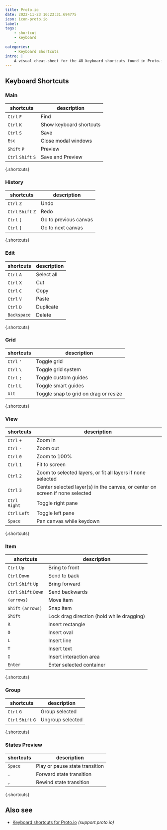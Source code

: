 ```yaml
---
title: Proto.io
date: 2022-11-23 16:23:31.694775
icon: icon-proto.io
label: 
tags: 
    - shortcut
    - keyboard
    - 
categories:
    - Keyboard Shortcuts
intro: |
    A visual cheat-sheet for the 48 keyboard shortcuts found in Proto.io
---
```




Keyboard Shortcuts
------------------



### Main

shortcuts | description
---|---
`Ctrl` `F`  | Find
`Ctrl` `K`  | Show keyboard shortcuts
`Ctrl` `S`  | Save
`Esc`  | Close modal windows
`Shift` `P`  | Preview
`Ctrl` `Shift` `S`  | Save and Preview
{.shortcuts}


### History

shortcuts | description
---|---
`Ctrl` `Z`  | Undo
`Ctrl` `Shift` `Z`  | Redo
`Ctrl` `[`  | Go to previous canvas
`Ctrl` `]`  | Go to next canvas
{.shortcuts}


### Edit

shortcuts | description
---|---
`Ctrl` `A`  | Select all
`Ctrl` `X`  | Cut
`Ctrl` `C`  | Copy
`Ctrl` `V`  | Paste
`Ctrl` `D`  | Duplicate
`Backspace`  | Delete
{.shortcuts}


### Grid

shortcuts | description
---|---
`Ctrl` `'`  | Toggle grid
`Ctrl` `\`  | Toggle grid system
`Ctrl` `;`  | Toggle custom guides
`Ctrl` `L`  | Toggle smart guides
`Alt`  | Toggle snap to grid on drag or resize
{.shortcuts}


### View

shortcuts | description
---|---
`Ctrl` `+`  | Zoom in
`Ctrl` `-`  | Zoom out
`Ctrl` `0`  | Zoom to 100%
`Ctrl` `1`  | Fit to screen
`Ctrl` `2`  | Zoom to selected layers, or fit all layers if none selected
`Ctrl` `3`  | Center selected layer(s) in the canvas, or center on screen if none selected
`Ctrl` `Right`  | Toggle right pane
`Ctrl` `Left`  | Toggle left pane
`Space`  | Pan canvas while keydown
{.shortcuts}


### Item

shortcuts | description
---|---
`Ctrl` `Up`  | Bring to front
`Ctrl` `Down`  | Send to back
`Ctrl` `Shift` `Up`  | Bring forward
`Ctrl` `Shift` `Down`  | Send backwards
`(arrows)`  | Move item
`Shift` `(arrows)`  | Snap item
`Shift`  | Lock drag direction (hold while dragging)
`R`  | Insert rectangle
`O`  | Insert oval
`L`  | Insert line
`T`  | Insert text
`I`  | Insert interaction area
`Enter`  | Enter selected container
{.shortcuts}


### Group

shortcuts | description
---|---
`Ctrl` `G`  | Group selected
`Ctrl` `Shift` `G`  | Ungroup selected
{.shortcuts}


### States Preview

shortcuts | description
---|---
`Space`  | Play or pause state transition
`.`  | Forward state transition
`,`  | Rewind state transition
{.shortcuts}




Also see
--------
- [Keyboard shortcuts for Proto.io](https://support.proto.io/hc/en-us/articles/115001423511-Keyboard-shortcuts) _(support.proto.io)_
